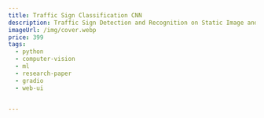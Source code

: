 ```yaml
---
title: Traffic Sign Classification CNN
description: Traffic Sign Detection and Recognition on Static Image and Live Video Streams
imageUrl: /img/cover.webp
price: 399
tags:
  - python
  - computer-vision
  - ml
  - research-paper
  - gradio
  - web-ui


---
```


